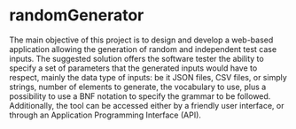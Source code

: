 # randomGenerator
The main objective of this project is to design and develop a web-based application allowing the generation of random and independent test case inputs. The suggested solution offers the software tester the ability to specify a set of parameters that the generated inputs would have to respect,  mainly the data type of inputs: be it JSON files, CSV files, or simply strings, number of elements to generate, the vocabulary to use, plus a possibility to use a BNF notation to specify the grammar to be followed. Additionally, the tool can be accessed either by a friendly user interface, or through an Application Programming Interface (API).
